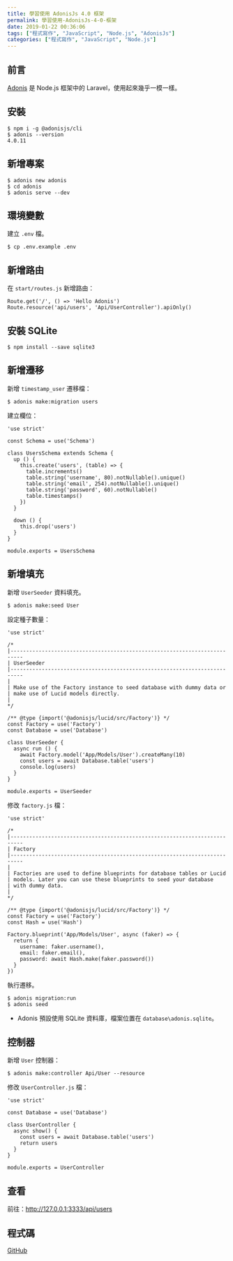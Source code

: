 ```yaml
---
title: 學習使用 AdonisJs 4.0 框架
permalink: 學習使用-AdonisJs-4-0-框架
date: 2019-01-22 00:36:06
tags: ["程式寫作", "JavaScript", "Node.js", "AdonisJs"]
categories: ["程式寫作", "JavaScript", "Node.js"]
---
```


## 前言
[Adonis](https://github.com/adonisjs/adonis-framework) 是 Node.js 框架中的 Laravel，使用起來幾乎一模一樣。

## 安裝
```
$ npm i -g @adonisjs/cli
$ adonis --version
4.0.11
```

## 新增專案
```
$ adonis new adonis
$ cd adonis
$ adonis serve --dev
```

## 環境變數
建立 `.env` 檔。
```
$ cp .env.example .env
```

## 新增路由
在 `start/routes.js` 新增路由：
```JS
Route.get('/', () => 'Hello Adonis')
Route.resource('api/users', 'Api/UserController').apiOnly()
```

## 安裝 SQLite
```
$ npm install --save sqlite3
```

## 新增遷移
新增 `timestamp_user` 遷移檔：
```
$ adonis make:migration users
```

建立欄位：
```JS
'use strict'

const Schema = use('Schema')

class UsersSchema extends Schema {
  up () {
    this.create('users', (table) => {
      table.increments()
      table.string('username', 80).notNullable().unique()
      table.string('email', 254).notNullable().unique()
      table.string('password', 60).notNullable()
      table.timestamps()
    })
  }

  down () {
    this.drop('users')
  }
}

module.exports = UsersSchema
```

## 新增填充
新增 `UserSeeder` 資料填充。
```
$ adonis make:seed User
```

設定種子數量：
```JS
'use strict'

/*
|--------------------------------------------------------------------------
| UserSeeder
|--------------------------------------------------------------------------
|
| Make use of the Factory instance to seed database with dummy data or
| make use of Lucid models directly.
|
*/

/** @type {import('@adonisjs/lucid/src/Factory')} */
const Factory = use('Factory')
const Database = use('Database')

class UserSeeder {
  async run () {
    await Factory.model('App/Models/User').createMany(10)
    const users = await Database.table('users')
    console.log(users)
  }
}

module.exports = UserSeeder
```

修改 `factory.js` 檔：
```JS
'use strict'

/*
|--------------------------------------------------------------------------
| Factory
|--------------------------------------------------------------------------
|
| Factories are used to define blueprints for database tables or Lucid
| models. Later you can use these blueprints to seed your database
| with dummy data.
|
*/

/** @type {import('@adonisjs/lucid/src/Factory')} */
const Factory = use('Factory')
const Hash = use('Hash')

Factory.blueprint('App/Models/User', async (faker) => {
  return {
    username: faker.username(),
    email: faker.email(),
    password: await Hash.make(faker.password())
  }
})
```

執行遷移。
```
$ adonis migration:run
$ adonis seed
```
- Adonis 預設使用 SQLite 資料庫，檔案位置在 `database\adonis.sqlite`。

## 控制器
新增 `User` 控制器：
```
$ adonis make:controller Api/User --resource
```

修改 `UserController.js` 檔：
```JS
'use strict'

const Database = use('Database')

class UserController {
  async show() {
    const users = await Database.table('users')
    return users
  }
}

module.exports = UserController
```

## 查看
前往：http://127.0.0.1:3333/api/users

## 程式碼
[GitHub](https://github.com/memochou1993/adonis)
